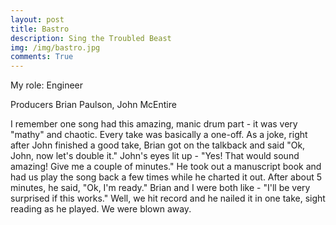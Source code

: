 ```yaml
---
layout: post
title: Bastro 
description: Sing the Troubled Beast
img: /img/bastro.jpg
comments: True
---
```


My role: Engineer

Producers Brian Paulson, John McEntire

I remember one song had this amazing, manic drum part - it was very "mathy" and chaotic. Every take was basically a one-off. As a joke, right after John finished a good take, Brian got on the talkback and said "Ok, John, now let's double it." John's eyes lit up - "Yes! That would sound amazing!  Give me a couple of minutes." He took out a manuscript book and had us play the song back a few times while he charted it out. After about 5 minutes, he said, "Ok, I'm ready." Brian and I were both like - "I'll be very surprised if this works." Well, we hit record and he nailed it in one take, sight reading as he played. We were blown away. 